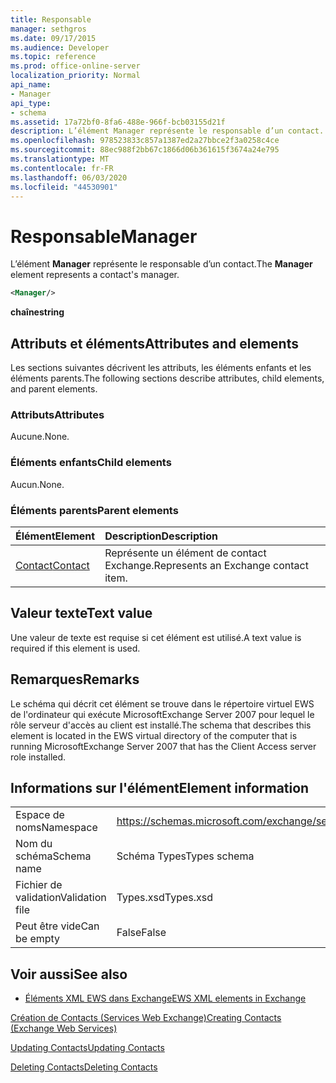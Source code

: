 ```yaml
---
title: Responsable
manager: sethgros
ms.date: 09/17/2015
ms.audience: Developer
ms.topic: reference
ms.prod: office-online-server
localization_priority: Normal
api_name:
- Manager
api_type:
- schema
ms.assetid: 17a72bf0-8fa6-488e-966f-bcb03155d21f
description: L’élément Manager représente le responsable d’un contact.
ms.openlocfilehash: 978523833c857a1387ed2a27bbce2f3a0258c4ce
ms.sourcegitcommit: 88ec988f2bb67c1866d06b361615f3674a24e795
ms.translationtype: MT
ms.contentlocale: fr-FR
ms.lasthandoff: 06/03/2020
ms.locfileid: "44530901"
---
```

# <a name="manager"></a><span data-ttu-id="cb54e-103">Responsable</span><span class="sxs-lookup"><span data-stu-id="cb54e-103">Manager</span></span>

<span data-ttu-id="cb54e-104">L’élément **Manager** représente le responsable d’un contact.</span><span class="sxs-lookup"><span data-stu-id="cb54e-104">The **Manager** element represents a contact's manager.</span></span> 
  
```xml
<Manager/>
```

 <span data-ttu-id="cb54e-105">**chaîne**</span><span class="sxs-lookup"><span data-stu-id="cb54e-105">**string**</span></span>
## <a name="attributes-and-elements"></a><span data-ttu-id="cb54e-106">Attributs et éléments</span><span class="sxs-lookup"><span data-stu-id="cb54e-106">Attributes and elements</span></span>

<span data-ttu-id="cb54e-107">Les sections suivantes décrivent les attributs, les éléments enfants et les éléments parents.</span><span class="sxs-lookup"><span data-stu-id="cb54e-107">The following sections describe attributes, child elements, and parent elements.</span></span>
  
### <a name="attributes"></a><span data-ttu-id="cb54e-108">Attributs</span><span class="sxs-lookup"><span data-stu-id="cb54e-108">Attributes</span></span>

<span data-ttu-id="cb54e-109">Aucune.</span><span class="sxs-lookup"><span data-stu-id="cb54e-109">None.</span></span>
  
### <a name="child-elements"></a><span data-ttu-id="cb54e-110">Éléments enfants</span><span class="sxs-lookup"><span data-stu-id="cb54e-110">Child elements</span></span>

<span data-ttu-id="cb54e-111">Aucun.</span><span class="sxs-lookup"><span data-stu-id="cb54e-111">None.</span></span>
  
### <a name="parent-elements"></a><span data-ttu-id="cb54e-112">Éléments parents</span><span class="sxs-lookup"><span data-stu-id="cb54e-112">Parent elements</span></span>

|<span data-ttu-id="cb54e-113">**Élément**</span><span class="sxs-lookup"><span data-stu-id="cb54e-113">**Element**</span></span>|<span data-ttu-id="cb54e-114">**Description**</span><span class="sxs-lookup"><span data-stu-id="cb54e-114">**Description**</span></span>|
|:-----|:-----|
|[<span data-ttu-id="cb54e-115">Contact</span><span class="sxs-lookup"><span data-stu-id="cb54e-115">Contact</span></span>](contact.md) <br/> |<span data-ttu-id="cb54e-116">Représente un élément de contact Exchange.</span><span class="sxs-lookup"><span data-stu-id="cb54e-116">Represents an Exchange contact item.</span></span>  <br/> |
   
## <a name="text-value"></a><span data-ttu-id="cb54e-117">Valeur texte</span><span class="sxs-lookup"><span data-stu-id="cb54e-117">Text value</span></span>

<span data-ttu-id="cb54e-118">Une valeur de texte est requise si cet élément est utilisé.</span><span class="sxs-lookup"><span data-stu-id="cb54e-118">A text value is required if this element is used.</span></span>
  
## <a name="remarks"></a><span data-ttu-id="cb54e-119">Remarques</span><span class="sxs-lookup"><span data-stu-id="cb54e-119">Remarks</span></span>

<span data-ttu-id="cb54e-120">Le schéma qui décrit cet élément se trouve dans le répertoire virtuel EWS de l'ordinateur qui exécute MicrosoftExchange Server 2007 pour lequel le rôle serveur d'accès au client est installé.</span><span class="sxs-lookup"><span data-stu-id="cb54e-120">The schema that describes this element is located in the EWS virtual directory of the computer that is running MicrosoftExchange Server 2007 that has the Client Access server role installed.</span></span>
  
## <a name="element-information"></a><span data-ttu-id="cb54e-121">Informations sur l'élément</span><span class="sxs-lookup"><span data-stu-id="cb54e-121">Element information</span></span>

|||
|:-----|:-----|
|<span data-ttu-id="cb54e-122">Espace de noms</span><span class="sxs-lookup"><span data-stu-id="cb54e-122">Namespace</span></span>  <br/> |https://schemas.microsoft.com/exchange/services/2006/types  <br/> |
|<span data-ttu-id="cb54e-123">Nom du schéma</span><span class="sxs-lookup"><span data-stu-id="cb54e-123">Schema name</span></span>  <br/> |<span data-ttu-id="cb54e-124">Schéma Types</span><span class="sxs-lookup"><span data-stu-id="cb54e-124">Types schema</span></span>  <br/> |
|<span data-ttu-id="cb54e-125">Fichier de validation</span><span class="sxs-lookup"><span data-stu-id="cb54e-125">Validation file</span></span>  <br/> |<span data-ttu-id="cb54e-126">Types.xsd</span><span class="sxs-lookup"><span data-stu-id="cb54e-126">Types.xsd</span></span>  <br/> |
|<span data-ttu-id="cb54e-127">Peut être vide</span><span class="sxs-lookup"><span data-stu-id="cb54e-127">Can be empty</span></span>  <br/> |<span data-ttu-id="cb54e-128">False</span><span class="sxs-lookup"><span data-stu-id="cb54e-128">False</span></span>  <br/> |
   
## <a name="see-also"></a><span data-ttu-id="cb54e-129">Voir aussi</span><span class="sxs-lookup"><span data-stu-id="cb54e-129">See also</span></span>



- [<span data-ttu-id="cb54e-130">Éléments XML EWS dans Exchange</span><span class="sxs-lookup"><span data-stu-id="cb54e-130">EWS XML elements in Exchange</span></span>](ews-xml-elements-in-exchange.md)


[<span data-ttu-id="cb54e-131">Création de Contacts (Services Web Exchange)</span><span class="sxs-lookup"><span data-stu-id="cb54e-131">Creating Contacts (Exchange Web Services)</span></span>](https://msdn.microsoft.com/library/4845917e-70d1-481c-bbd7-011ec6571789%28Office.15%29.aspx)
  
[<span data-ttu-id="cb54e-132">Updating Contacts</span><span class="sxs-lookup"><span data-stu-id="cb54e-132">Updating Contacts</span></span>](https://msdn.microsoft.com/library/9a865953-b94a-4229-b632-2dee433314be%28Office.15%29.aspx)
  
[<span data-ttu-id="cb54e-133">Deleting Contacts</span><span class="sxs-lookup"><span data-stu-id="cb54e-133">Deleting Contacts</span></span>](https://msdn.microsoft.com/library/fcc3dc84-cd3e-455e-a1a7-ae6921c9b588%28Office.15%29.aspx)

